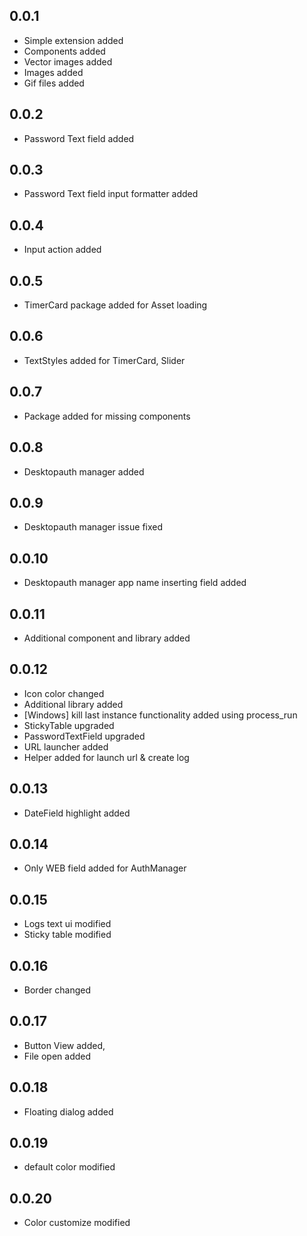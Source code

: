 ## 0.0.1
- Simple extension added
- Components added
- Vector images added
- Images added
- Gif files added

## 0.0.2
- Password Text field added

## 0.0.3
- Password Text field input formatter added

## 0.0.4
- Input action added

## 0.0.5
- TimerCard package added for Asset loading

## 0.0.6
- TextStyles added for TimerCard, Slider

## 0.0.7
- Package added for missing components

## 0.0.8
- Desktopauth manager added

## 0.0.9
- Desktopauth manager issue fixed

## 0.0.10
- Desktopauth manager app name inserting field added

## 0.0.11
- Additional component and library added

## 0.0.12
- Icon color changed
- Additional library added
- [Windows] kill last instance functionality added using process_run
- StickyTable upgraded
- PasswordTextField upgraded
- URL launcher added
- Helper added for launch url & create log

## 0.0.13
- DateField highlight added

## 0.0.14
- Only WEB field added for AuthManager

## 0.0.15
- Logs text ui modified
- Sticky table modified

## 0.0.16
- Border changed

## 0.0.17
- Button View added,
- File open added

## 0.0.18
- Floating dialog added

## 0.0.19
- default color modified

## 0.0.20
- Color customize modified
